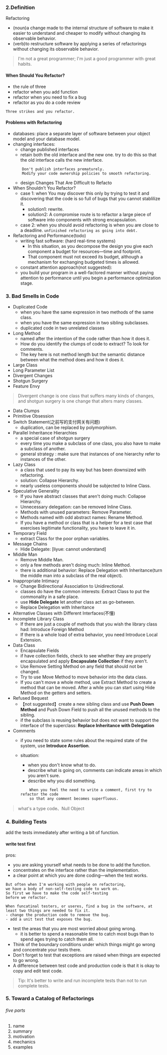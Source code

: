 ### 2.Definition
Refactoring
- (noun)a change made to the internal structure of software to make it easier to understand and cheaper to modify without changing its observable behavior.
- (verb)to restructure software by applying a series of refactorings without changing its observable behavior.


> I'm not a great programmer;
> I'm just a good programmer with great habits.

#### When Should You Refactor?
- the rule of three
- refactor when you add function
- refactor when you need to fix a bug
- refactor as you do a code review
```
Three strikes and you refactor.
```
#### Problems with Refactoring
- databases: place a separate layer of software between your object model and your database model.
- changing interfaces:
    - change published interfaces
    - retain both the old interface and the new one. try to do this so that the old interface calls the new interface.
    ```
        Don't publish interfaces prematurely. 
        Modify your code ownership policies to smooth refactoring.
    ```
    - design Changes That Are Difficult to Refacto
- When Shouldn't You Refactor?
    - case 1: when You may discover this only by trying to test it and discovering that the code is so full of bugs that you cannot stablilize it.
        - solution1: rewrite.
        - solution2: A compromise route is to refactor a large piece of software into components with strong encapsulation.
    - case 2: when you should avoid refactoring is when you are close to a deadline.
        ```unfinished refactoring as going into debt. ```
- Refactoring and Performance(todo)
    - writing fast software: (hard real-time systems)
        - In this situation, as you decompose the design you give each component a budget for resources—time and footprint.
        - That component must not exceed its budget, although a mechanism for exchanging budgeted times is allowed.
    - constant attention approach(not suggested):
    - you build your program in a well-factored manner without paying attention to performance until you begin a performance optimization stage.

### 3. Bad Smells in Code
- Duplicated Code
    - when you have the same expression in two methods of the same class.
    - when you have the same expression in two sibling subclasses.
    - duplicated code in two unrelated classes
- Long Method
    - named after the intention of the code rather than how it does it.
    - How do you identify the clumps of code to extract? To look for comments.
    - The key here is not method length but the semantic distance between what the method does and how it does it.
- Large Class
- Long Parameter List
- Divergent Changes
- Shotgun Surgery
- Feature Envy
> Divergent change is one class that suffers many kinds of changes, and shotgun surgery is one change that alters many classes.
- Data Clumps
- Primitive Obsession
- Switch Statement(之前写的支付网关有问题)
    - duplication, can be replaced by polymorphism.
- Parallel Inheritance Hierarchies
    - a special case of shotgun surgery
    - every time you make a subclass of one class, you also have to make a subclass of another.
    - general strategy : make sure that instances of one hierarchy refer to instances of the other.
- Lazy Class
    - a class that used to pay its way but has been downsized with refactoring.
    - solution: Collapse Hierarchy.
    - nearly useless components should be subjected to Inline Class.
- Speculative Generality
    - If you have abstract classes that aren't doing much: Collapse Hierarchy.
    - Unnecessary delegation: can be removed Inline Class.
    - Methods with unused parameters: Remove Parameter.
    - Methods named with odd abstract names: Rename Method.
    - If you have a method or class that is a helper for a test case that exercises legitimate functionality, you have to leave it in.
- Temporary Field
    - extract Class for the poor orphan variables.
- Message Chains
    - Hide Delegate: [liyue: cannot understand]
- Middle Man
    - Remove Middle Man.
    - only a few methods aren't doing much: Inline Method.
    - there is additional behavior: Replace Delegation with Inheritance(turn the middle man 
    into a subclass of the real object).
- Inappropriate Intimacy
    - Change Bidirectional Association to Unidirectional.
    - classes do have the common interests: Extract Class to put the commonality in a safe place.
    - use **Hide Delegate** let another class act as go-between.
    - Replace Delegation with Inheritance
- Alternative Classes with Different Interfaces(不懂)
- Incomplete Library Class
    - If there are just a couple of methods that you wish the library class had: Introduce Foreign Method
    - If there is a whole load of extra behavior, you need Introduce Local Extension.
- Data Class
    - Encapsulate Fields
    - if have collection fields, check to see whether they are properly encapsulated and apply **Encapsulate Collection**
    if they aren't.
    - Use Remove Setting Method on any field that should not be changed.
    - Try to use Move Method to move behavior into the data class. 
    - If you can't move a whole method, use Extract Method to create a method that can be moved.
    After a while you can start using Hide Method on the getters and setters.
- Refused Bequest
    - 【not suggested】create a new sibling class and use **Push Down Method** and Push Down Field to push 
    all the unused methods to the sibling.
    - if the subclass is reusing behavior but does not want to support the interface of the superclass: **Replace Inheritance with Delegation**
- Comments
    - if you need to state some rules about the required state of the system, use **Introduce Assertion**.
    - situation:
        - when you don't know what to do.
        - describe what is going on, comments can indicate areas in which you aren't sure.
        - describe why you did something.

        ```
            When you feel the need to write a comment, first try to refactor the code
            so that any comment becomes superfluous.
        ```

> what's a type code、Null Object

### 4. Building Tests
add the tests immediately after writing a bit of function.

#### write test first
pros:

- you are asking yourself what needs to be done to add the function.
- concentrates on the interface rather than the implementation.
- a clear point at which you are done coding—when the test works.

```
But often when I'm working with people on refactoring,
we have a body of non-self-testing code to work on.
So first we have to make the code self-testing
before we refactor.
```

```
When funcatinal testers, or useres, find a bug in the software, at least two things are needed to fix it.
- change the production code to remove the bug.
- add a unit test that exposes the bug.
```

- test the areas that you are most worried about going wrong.
    - it is better to spend a reasonable time to catch most bugs than to spend ages trying to catch them all.
- Think of the boundary conditions under which things might go wrong and concentrate your tests there.
- Don't forget to test that exceptions are raised when things are expected to go wrong.
- A difference between test code and production code is that it is okay to copy and edit test code.

> Tip:
> It's better to write and run incomplete tests than not to run complete tests.

### 5. Toward a Catalog of Refactorings
###### five parts
1. name
2. summary
3. motivation
4. mechanics
5. examples

